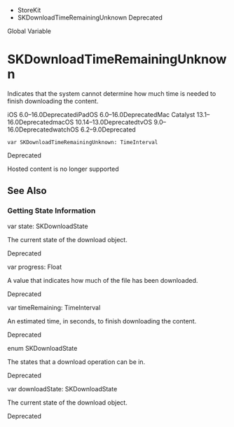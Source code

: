 

- StoreKit
-  SKDownloadTimeRemainingUnknown Deprecated

Global Variable

# SKDownloadTimeRemainingUnknown

Indicates that the system cannot determine how much time is needed to finish downloading the content.

iOS 6.0–16.0DeprecatediPadOS 6.0–16.0DeprecatedMac Catalyst 13.1–16.0DeprecatedmacOS 10.14–13.0DeprecatedtvOS 9.0–16.0DeprecatedwatchOS 6.2–9.0Deprecated

``` source
var SKDownloadTimeRemainingUnknown: TimeInterval
```

Deprecated

Hosted content is no longer supported

## See Also

### Getting State Information

var state: SKDownloadState

The current state of the download object.

Deprecated

var progress: Float

A value that indicates how much of the file has been downloaded.

Deprecated

var timeRemaining: TimeInterval

An estimated time, in seconds, to finish downloading the content.

Deprecated

enum SKDownloadState

The states that a download operation can be in.

Deprecated

var downloadState: SKDownloadState

The current state of the download object.

Deprecated


